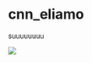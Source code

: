 # cnn_eliamo
suuuuuuuu

![](https://github.com/MMailleur/cnn_eliamo/blob/main/whip-crabby-crab.gif)
